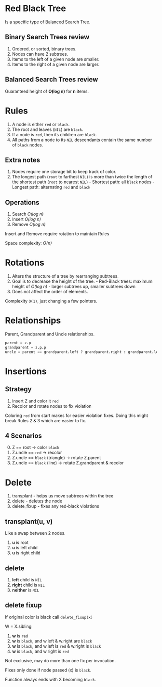 # Red Black Tree

Is a specific type of Balanced Search Tree.

## Binary Search Trees review

1.	Ordered, or sorted, binary trees.
2.	Nodes can have 2 subtrees.
3.	Items to the left of a given node are smaller.
4.	Items to the right of a given node are larger.

## Balanced Search Trees review

Guaranteed height of **O(log n)** for **n** items.

# Rules

1.	A node is either `red` or `black`.
2.	The root and leaves (`NIL`) are `black`.
3.	If a node is `red`, then its children are `black`.
4.	All paths from a node to its `NIL` descendants contain the same number of
		`black` nodes.

## Extra notes

1.	Nodes require one storage bit to keep track of color.
2.	The longest path (`root` to farthest `NIL`) is more than twice the length of
		the shortest path (`root` to nearest `NIL`)
		- Shortest path: all `black` nodes
		- Longest path: alternating `red` and `black`

## Operations

1.	Search *O(log n)*
2.	Insert *O(log n)*
3.	Remove *O(log n)*

Insert and Remove require rotation to maintain Rules

Space complexity: *O(n)*

# Rotations

1.	Alters the structure of a tree by rearranging subtrees.
2.	Goal is to decrease the height of the tree.
		- Red-Black trees: maximum height of *O(log n)*
		- larger subtrees up, smaller subtrees down
3.	Does not affect the order of elements.

Complexity `O(1)`, just changing a few pointers.

# Relationships

Parent, Grandparent and Uncle relationships.

```py
parent = z.p
grandparent = z.p.p
uncle = parent == grandparent.left ? grandparent.right : grandparent.left
```

# Insertions

## Strategy

1.	Insert Z and color it `red`
2.	Recolor and rotate nodes to fix violation

Coloring `red` from start makes for easier violation fixes. Doing this might
break Rules 2 & 3 which are easier to fix.

## 4 Scenarios

0.	Z == root 										-> color `black`
1.	Z.uncle == `red`							-> recolor
2.	Z.uncle == `black` (triangle) -> rotate Z.parent
3.	Z.uncle == `black` (line)			-> rotate Z.grandparent & recolor

# Delete

1.	transplant
		- helps us move subtrees within the tree
2.	delete
		- deletes the node
3.	delete_fixup
		- fixes any red-black violations

## transplant(u, v)

Like a swap between 2 nodes.

1.	**u** is root
2.	**u** is left child
2.	**u** is right child

## delete

1.	**left** child is `NIL`
2.	**right** child is `NIL`
3.	**neither** is `NIL`

## delete fixup

If original color is black call `delete_fixup(x)`

W = X.sibling

1.	**w** is `red`
2.	**w** is `black`, and w.left & w.right are `black`
3.	**w** is `black`, and w.left is `red` & w.right is `black`
4.	**w** is `black`, and w.right is `red`

Not exclusive, may do more than one fix per invocation.

Fixes only done if node passed (x) is `black`.

Function always ends with X becoming `black`.